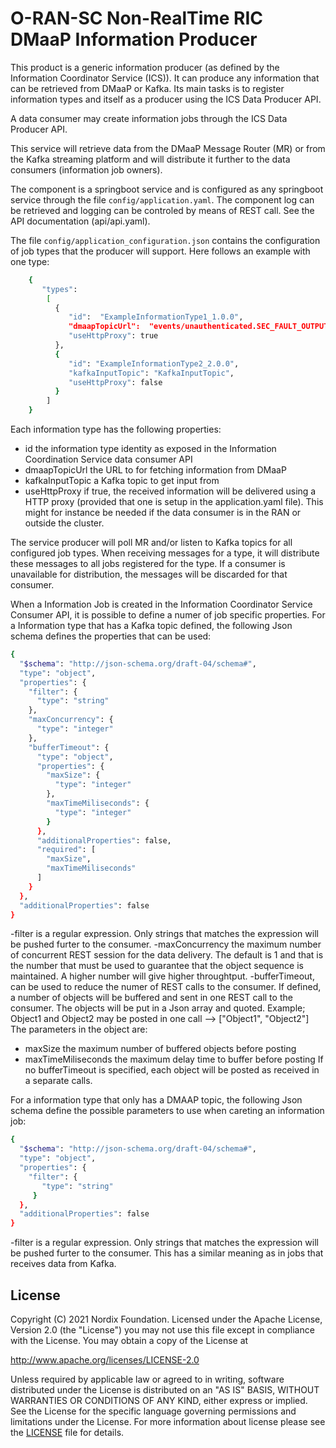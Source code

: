# O-RAN-SC Non-RealTime RIC DMaaP Information Producer
This product is a generic information producer (as defined by the Information Coordinator Service (ICS)). It can produce any information that can be retrieved from DMaaP or Kafka. Its main tasks is to register information types and itself as a producer using the ICS Data Producer API.

A data consumer may create information jobs through the ICS Data Producer API.

This service will retrieve data from the DMaaP Message Router (MR) or from the Kafka streaming platform and will distribute it further to the data consumers (information job owners).

The component is a springboot service and is configured as any springboot service through the file `config/application.yaml`. The component log can be retrieved and logging can be controled by means of REST call. See the API documentation (api/api.yaml).

The file `config/application_configuration.json` contains the configuration of job types that the producer will support. Here follows an example with one type:

```sh
    {
       "types":
        [
          {
             "id":  "ExampleInformationType1_1.0.0",
             "dmaapTopicUrl":  "events/unauthenticated.SEC_FAULT_OUTPUT/dmaapmediatorproducer/STD-Fault-Messages_1.0.0",
             "useHttpProxy": true
          },
          {
             "id": "ExampleInformationType2_2.0.0",
             "kafkaInputTopic": "KafkaInputTopic",
             "useHttpProxy": false
          }
        ]
    }
```

Each information type has the following properties:
 - id the information type identity as exposed in the Information Coordination Service data consumer API
 - dmaapTopicUrl the URL to for fetching information from  DMaaP
 - kafkaInputTopic a Kafka topic to get input from
 - useHttpProxy if true, the received information will be delivered using a HTTP proxy (provided that one is setup in the application.yaml file). This might for instance be needed if the data consumer is in the RAN or outside the cluster.

The service producer will poll MR and/or listen to Kafka topics for all configured job types. When receiving messages for a type, it will distribute these messages to all jobs registered for the type. If a consumer is unavailable for distribution, the messages will be discarded for that consumer.

When a Information Job is created in the Information Coordinator Service Consumer API, it is possible to define a numer of job specific properties. For a Information type that has a Kafka topic defined, the following Json schema defines the properties that can be used:


```sh
{
  "$schema": "http://json-schema.org/draft-04/schema#",
  "type": "object",
  "properties": {
    "filter": {
      "type": "string"
    },
    "maxConcurrency": {
      "type": "integer"
    },
    "bufferTimeout": {
      "type": "object",
      "properties": {
        "maxSize": {
          "type": "integer"
        },
        "maxTimeMiliseconds": {
          "type": "integer"
        }
      },
      "additionalProperties": false,
      "required": [
        "maxSize",
        "maxTimeMiliseconds"
      ]
    }
  },
  "additionalProperties": false
}
```
-filter is a regular expression. Only strings that matches the expression will be pushed furter to the consumer.
-maxConcurrency the maximum number of concurrent REST session for the data delivery. 
 The default is 1 and that is the number that must be used to guarantee that the object sequence is maintained. 
 A higher number will give higher throughtput. 
-bufferTimeout, can be used to reduce the numer of REST calls to the consumer. If defined, a number of objects will be 
 buffered and sent in one REST call to the consumer.
 The objects will be put in a Json array and quoted. Example; 
   Object1 and Object2 may be posted in one call -->  ["Object1", "Object2"]
 The parameters in the object are:
   - maxSize the maximum number of buffered objects before posting
   - maxTimeMiliseconds the maximum delay time to buffer before posting
 If no bufferTimeout is specified, each object will be posted as received in a separate calls.


For a information type that only has a DMAAP topic, the following Json schema define the possible parameters to use when careting an information job:

```sh
{
  "$schema": "http://json-schema.org/draft-04/schema#",
  "type": "object",
  "properties": {
    "filter": {
       "type": "string"
     }
  },
  "additionalProperties": false
}
```
-filter is a regular expression. Only strings that matches the expression will be pushed furter to the consumer. This
 has a similar meaning as in jobs that receives data from Kafka.

## License

Copyright (C) 2021 Nordix Foundation. Licensed under the Apache License, Version 2.0 (the "License") you may not use this file except in compliance with the License. You may obtain a copy of the License at

http://www.apache.org/licenses/LICENSE-2.0

Unless required by applicable law or agreed to in writing, software distributed under the License is distributed on an "AS IS" BASIS, WITHOUT WARRANTIES OR CONDITIONS OF ANY KIND, either express or implied. See the License for the specific language governing permissions and limitations under the License.
For more information about license please see the [LICENSE](LICENSE.txt) file for details.